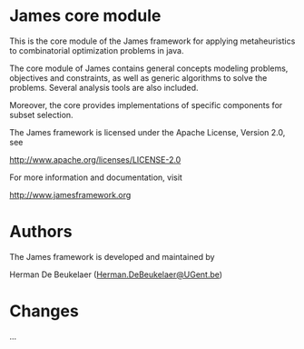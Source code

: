 James core module
=================

This is the core module of the James framework for applying
metaheuristics to combinatorial optimization problems in java. 

The core module of James contains general concepts modeling
problems, objectives and constraints, as well as generic
algorithms to solve the problems. Several analysis tools
are also included.

Moreover, the core provides implementations of specific
components for subset selection.

The James framework is licensed under the Apache License,
Version 2.0, see

  http://www.apache.org/licenses/LICENSE-2.0

For more information and documentation, visit

  http://www.jamesframework.org

Authors
=======

The James framework is developed and maintained by

  Herman De Beukelaer (Herman.DeBeukelaer@UGent.be)

Changes
=======

 ...